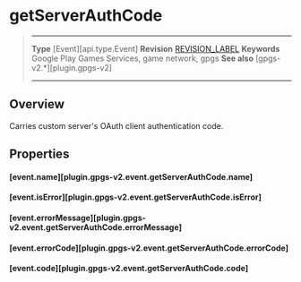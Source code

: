 # getServerAuthCode

> --------------------- ------------------------------------------------------------------------------------------
> __Type__              [Event][api.type.Event]
> __Revision__          [REVISION_LABEL](REVISION_URL)
> __Keywords__          Google Play Games Services, game network, gpgs
> __See also__          [gpgs-v2.*][plugin.gpgs-v2]
> --------------------- ------------------------------------------------------------------------------------------

## Overview

Carries custom server's OAuth client authentication code.

## Properties

#### [event.name][plugin.gpgs-v2.event.getServerAuthCode.name]

#### [event.isError][plugin.gpgs-v2.event.getServerAuthCode.isError]

#### [event.errorMessage][plugin.gpgs-v2.event.getServerAuthCode.errorMessage]

#### [event.errorCode][plugin.gpgs-v2.event.getServerAuthCode.errorCode]

#### [event.code][plugin.gpgs-v2.event.getServerAuthCode.code]